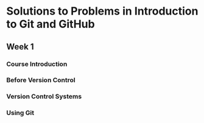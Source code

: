 # Solutions to Problems in Introduction to Git and GitHub

## Week 1

### Course Introduction

### Before Version Control

### Version Control Systems

### Using Git

